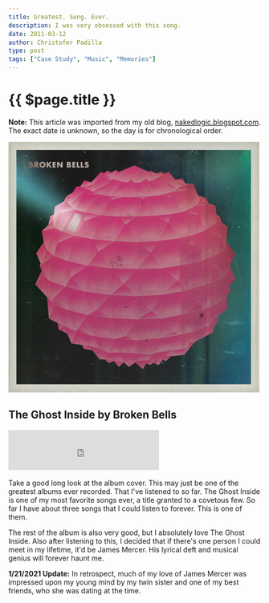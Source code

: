 ```yaml
---
title: Greatest. Song. Ever.
description: I was very obsessed with this song.
date: 2011-03-12
author: Christofer Padilla
type: post
tags: ["Case Study", "Music", "Memories"]
---
```


# {{ $page.title }}

<div class="info"><b>Note:</b> This article was imported from my old blog, <a href="http://nakedlogic.blogspot.com/2011/03/greatest-song-ever.html">nakedlogic.blogspot.com</a>. The exact date is unknown, so the day is for chronological order.</div>

![Broken Bells](/images/brokenbells.jpg)

## The Ghost Inside by Broken Bells

<iframe src="https://open.spotify.com/embed/track/32fmQsWSAaDas2MJRyMSGG" width="300" height="80" frameborder="0" allowtransparency="true" allow="encrypted-media"></iframe>

Take a good long look at the album cover. This may just be one of the greatest albums ever recorded. That I've listened to so far. The Ghost Inside is one of my most favorite songs ever, a title granted to a covetous few. So far I have about three songs that I could listen to forever. This is one of them.

The rest of the album is also very good, but I absolutely love The Ghost Inside. Also after listening to this, I decided that if there's one person I could meet in my lifetime, it'd be James Mercer. His lyrical deft and musical genius will forever haunt me.

<div class="info"><b>1/21/2021 Update:</b> In retrospect, much of my love of James Mercer was impressed upon my young mind by my twin sister and one of my best friends, who she was dating at the time.</div>

<TagLinks />

<Comments />
